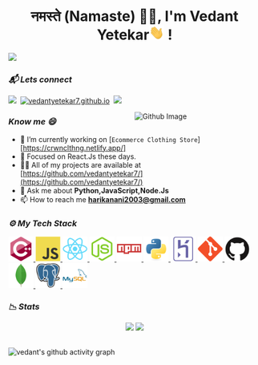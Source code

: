 <h1 align="center">नमस्ते (Namaste) 🙏🏻, I'm Vedant Yetekar<img src="https://raw.githubusercontent.com/ABSphreak/ABSphreak/master/gifs/Hi.gif" width="30px"> ! </h1>
<!-- <img src="https://user-images.githubusercontent.com/54361799/108709847-4409a300-7539-11eb-8481-274ec80833a1.png" style='margin-right:"1200px";margin-left:250px;'/> -->
<img src="https://raw.githubusercontent.com/halfrost/halfrost/master/icons/header_.png"/>


### ***📬 Lets connect***
<p align="left"> 
<a href="https://www.linkedin.com/in/vedant-yetekar-497949218"><img src="https://img.shields.io/badge/-Vedant%20Yetekar-0077B5?style=for-the-badge&logo=Linkedin&logoColor=white"/></a>&nbsp
<a href="https://vedantyetekar.netlify.app/" target="_blank"><img src="https://img.shields.io/website?label=vedantyetekar7.github.io&style=for-the-badge&up_color=9FEF00&url=https%3A%2F%2Fvedantyetekar7.github.io" alt="vedantyetekar7.github.io" /></a>&nbsp
   <a href="mailto:ursvedantyetekar@gmail.com">
    <img src="https://img.shields.io/badge/-Gmail-c14438?style=for-the-badge&logo=Gmail&logoColor=white&link=mailto:ursvedantyetekar@gmail.com" />
  </a>
</p>

<img width="50%" align="right" alt="Github Image" src="https://raw.githubusercontent.com/onimur/.github/master/.resources/git-header.svg" />

### ***Know me 😄***

- 🔭 I’m currently working on [`Ecommerce Clothing Store`][https://crwnclthng.netlify.app/]
- 🎯 Focused on React.Js these days.
- 👨‍💻 All of my projects are available at [https://github.com/vedantyetekar7/](https://github.com/vedantyetekar7/)
- 💬 Ask me about **Python,JavaScript,Node.Js**
- 📫 How to reach me **harikanani2003@gmail.com**

### ***⚙️ My Tech Stack***
<p align="left">
       <a href="https://devdocs.io/cpp/" target="_blank"> 
        <code><img src="https://raw.githubusercontent.com/devicons/devicon/2809b567852a4648062a2d3e7c1c531367458c0b/icons/cplusplus/cplusplus-original.svg" alt="c++" width="50" height="50"/></code> 
    </a>  
    <a href="https://www.javascript.com/" target="_blank"> 
        <code><img src="https://raw.githubusercontent.com/devicons/devicon/2809b567852a4648062a2d3e7c1c531367458c0b/icons/javascript/javascript-original.svg" alt="JavaScript" width="50" height="50"/></code> 
    </a> 
    <a href="https://reactjs.org/" target="_blank"> 
        <code><img src="https://raw.githubusercontent.com/devicons/devicon/2809b567852a4648062a2d3e7c1c531367458c0b/icons/react/react-original.svg" alt="ReactJS" width="50" height="50"/></code> 
    </a> 
        <a href="https://nodejs.org/" target="_blank"> 
        <code><img src="https://raw.githubusercontent.com/devicons/devicon/2809b567852a4648062a2d3e7c1c531367458c0b/icons/nodejs/nodejs-original.svg" alt="NodeJS" width="50" height="50"/></code> 
    </a> 
        <a href="https://www.npmjs.com/" target="_blank"> 
        <code><img src="https://raw.githubusercontent.com/devicons/devicon/2809b567852a4648062a2d3e7c1c531367458c0b/icons/npm/npm-original-wordmark.svg" alt="NPM" width="50" height="50"/></code> 
    </a> 
    <a href="https://www.python.org/" target="_blank"> 
        <code><img src="https://raw.githubusercontent.com/devicons/devicon/2809b567852a4648062a2d3e7c1c531367458c0b/icons/python/python-original.svg" alt="python" width="50" height="50"/></code> 
    </a> 
    <a href="https://www.heroku.com/" target="_blank"> 
        <code><img src="https://raw.githubusercontent.com/devicons/devicon/2809b567852a4648062a2d3e7c1c531367458c0b/icons/heroku/heroku-original.svg" alt="heroku" width="50" height="50"/></code> 
    </a> 
    <a href="https://git-scm.com/" target="_blank"> 
        <code><img src="https://raw.githubusercontent.com/devicons/devicon/2809b567852a4648062a2d3e7c1c531367458c0b/icons/git/git-original.svg" alt="git" width="50" height="50"/></code> 
    </a> 
    <a href="https://github.com/" target="_blank"> 
        <code><img src="https://raw.githubusercontent.com/devicons/devicon/2809b567852a4648062a2d3e7c1c531367458c0b/icons/github/github-original.svg" alt="github" width="50" height="50"/></code> 
    </a> 
    <a href="https://www.mongodb.com/" target="_blank"> 
        <code><img src="https://raw.githubusercontent.com/devicons/devicon/2809b567852a4648062a2d3e7c1c531367458c0b/icons/mongodb/mongodb-original.svg" alt="mongodb" width="50" height="50"/></code> 
    </a> 
    <a href="https://www.postgresql.org/" target="_blank"> 
        <code><img src="https://raw.githubusercontent.com/devicons/devicon/2809b567852a4648062a2d3e7c1c531367458c0b/icons/postgresql/postgresql-original.svg" alt="PostgreSQL" width="50" height="50"/></code> 
    </a> 
    <a href="https://www.mysql.com/" target="_blank"> 
        <code><img src="https://raw.githubusercontent.com/devicons/devicon/2809b567852a4648062a2d3e7c1c531367458c0b/icons/mysql/mysql-original-wordmark.svg" alt="mysql" width="50" height="50"/></code> 
    </a> 
</p>

### ***📉 Stats***
           
<div align="center">
  <img width="48%" src="https://github-readme-stats.vercel.app/api?username=vedantyetekar7&show_icons=true&theme=tokyonight" />
  <img width="48%" src="https://github-readme-streak-stats.herokuapp.com/?user=vedantyetekar7&theme=tokyonight" />
</div>

<br/>  

![vedant's github activity graph](https://activity-graph.herokuapp.com/graph?username=vedantyetekar7&theme=nord") 

